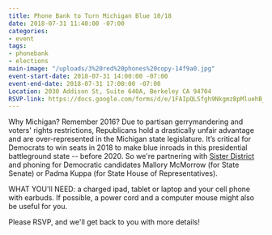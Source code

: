 ```yaml
---
title: Phone Bank to Turn Michigan Blue 10/18
date: 2018-07-31 11:40:00 -07:00
categories:
- event
tags:
- phonebank
- elections
main-image: "/uploads/3%20red%20phones%20copy-14f9a0.jpg"
event-start-date: 2018-07-31 14:00:00 -07:00
event-end-date: 2018-07-31 17:00:00 -07:00
Location: 2030 Addison St, Suite 640A, Berkeley CA 94704
RSVP-link: https://docs.google.com/forms/d/e/1FAIpQLSfgh9NkgmzBpMluehB_48dZ2zN6r42J5v7aauU8FJEmCdXGIQ/viewform
---
```


Why Michigan? Remember 2016? Due to partisan gerrymandering and voters' rights restrictions, Republicans hold a drastically unfair advantage and are over-represented in the Michigan state legislature. It’s critical for Democrats to win seats in 2018 to make blue inroads in this presidential battleground state -- before 2020. So we're partnering with [Sister District](https://www.sisterdistrict.com/teams/california/ca13) and phoning for Democratic candidates Mallory McMorrow (for State Senate) or Padma Kuppa (for State House of Representatives).

WHAT YOU'll NEED: a charged ipad, tablet or laptop and your cell phone with earbuds.  If possible, a power cord and a computer mouse might also be useful for you.

Please RSVP, and we'll get back to you with more details!
